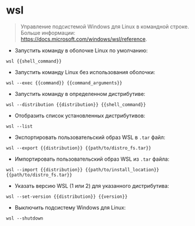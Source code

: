 # wsl

> Управление подсистемой Windows для Linux в командной строке.
> Больше информации: <https://docs.microsoft.com/windows/wsl/reference>.

- Запустить команду в оболочке Linux по умолчанию:

`wsl {{shell_command}}`

- Запустить команду Linux без использования оболочки:

`wsl --exec {{command}} {{command_arguments}}`

- Запустить команду в определенном дистрибутиве:

`wsl --distribution {{distribution}} {{shell_command}}`

- Отобразить список установленных дистрибутивов:

`wsl --list`

- Экспортировать пользовательский образ WSL в `.tar` файл:

`wsl --export {{distribution}} {{path/to/distro_fs.tar}}`

- Импортировать пользовательский образ WSL из `.tar` файла:

`wsl --import {{distribution}} {{path/to/install_location}} {{path/to/distro_fs.tar}}`

- Указать версию WSL (1 или 2) для указанного дистрибутива:

`wsl --set-version {{distribution}} {{version}}`

- Выключить подсистему Windows для Linux:

`wsl --shutdown`
